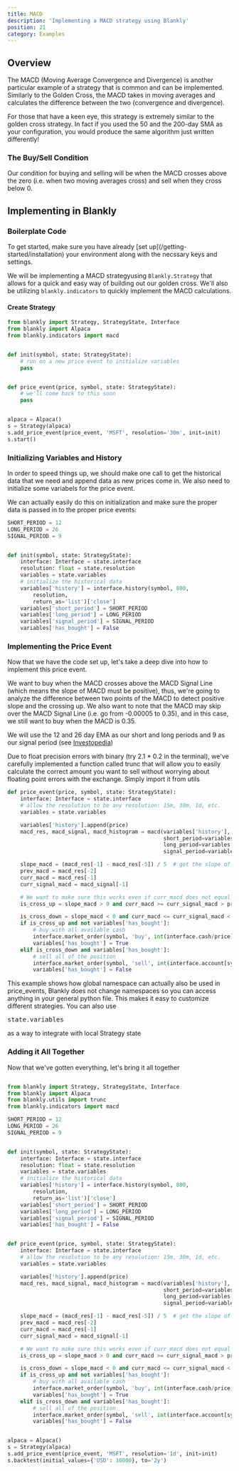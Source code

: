 ```yaml
---
title: MACD
description: 'Implementing a MACD strategy using Blankly'
position: 21
category: Examples
---
```


## Overview

The MACD (Moving Average Convergence and Divergence) is another particular example of a strategy that is common and can be implemented. Similarly to the Golden Cross, the MACD takes in moving averages and calculates the difference between the two (convergence and divergence). 

<alert type="info">For those that have a keen eye, this strategy is extremely similar to the golden cross strategy. In fact if you used the 50 and the 200-day SMA as your configuration, you would produce the same algorithm just written differently!</alert>

### The Buy/Sell Condition

Our condition for buying and selling will be when the MACD crosses above the zero (i.e. when two moving averages cross) and sell when they cross below 0. 

## Implementing in Blankly

### Boilerplate Code

<alert>
To get started, make sure you have already [set up](/getting-started/installation) your environment along with the necssary keys and settings. 
</alert>

We will be implementing a MACD strategyusing `Blankly.Strategy` that allows for a quick and easy way of building out our golden cross. We'll also be utilizing `blankly.indicators` to quickly implement the MACD calculations. 

#### Create Strategy

```python
from blankly import Strategy, StrategyState, Interface
from blankly import Alpaca
from blankly.indicators import macd


def init(symbol, state: StrategyState):
    # run on a new price event to initialize variables
    pass


def price_event(price, symbol, state: StrategyState):
    # we'll come back to this soon
    pass


alpaca = Alpaca()
s = Strategy(alpaca)
s.add_price_event(price_event, 'MSFT', resolution='30m', init=init)
s.start()
```

### Initializing Variables and History

In order to speed things up, we should make one call to get the historical data that we need and append data as new prices come in. We also need to initialize some variabels for the price event.

We can actually easily do this on initialization and make sure the proper data is passed in to the proper price events:

```python
SHORT_PERIOD = 12
LONG_PERIOD = 26
SIGNAL_PERIOD = 9


def init(symbol, state: StrategyState):
    interface: Interface = state.interface
    resolution: float = state.resolution
    variables = state.variables
    # initialize the historical data
    variables['history'] = interface.history(symbol, 800, 
        resolution,
        return_as='list')['close']
    variables['short_period'] = SHORT_PERIOD
    variables['long_period'] = LONG_PERIOD
    variables['signal_period'] = SIGNAL_PERIOD
    variables['has_bought'] = False
```

### Implementing the Price Event

Now that we have the code set up, let's take a deep dive into how to implement this price event.

We want to buy when the MACD crosses above the MACD Signal Line (which means the slope of MACD must be positive), thus, we're going to analyze the difference between two points of the MACD to detect positive slope and the crossing up. We also want to note that the MACD may skip over the MACD Signal Line (i.e. go from -0.00005 to 0.35), and in this case, we still want to buy when the MACD is 0.35. 

We will use the 12 and 26 day EMA as our short and long periods and 9 as our signal period (see [Investopedia](https://www.investopedia.com/terms/m/macd.asp))

<alert> Due to float precision errors with binary (try 2.1 * 0.2 in the terminal), we've carefully implemented a function called trunc that will allow you to easily calculate the correct amount you want to sell without worrying about floating point errors with the exchange. Simply import it from utils</alert>

```python
def price_event(price, symbol, state: StrategyState):
    interface: Interface = state.interface
    # allow the resolution to be any resolution: 15m, 30m, 1d, etc.
    variables = state.variables

    variables['history'].append(price)
    macd_res, macd_signal, macd_histogram = macd(variables['history'], 
                                                 short_period=variables['short_period'],
                                                 long_period=variables['long_period'],
                                                 signal_period=variables['signal_period'])

    slope_macd = (macd_res[-1] - macd_res[-5]) / 5  # get the slope of the last 5 MACD_points
    prev_macd = macd_res[-2]
    curr_macd = macd_res[-1]
    curr_signal_macd = macd_signal[-1]

    # We want to make sure this works even if curr_macd does not equal the signal MACD
    is_cross_up = slope_macd > 0 and curr_macd >= curr_signal_macd > prev_macd

    is_cross_down = slope_macd < 0 and curr_macd <= curr_signal_macd < prev_macd
    if is_cross_up and not variables['has_bought']:
        # buy with all available cash
        interface.market_order(symbol, 'buy', int(interface.cash/price))
        variables['has_bought'] = True
    elif is_cross_down and variables['has_bought']:
        # sell all of the position
        interface.market_order(symbol, 'sell', int(interface.account[symbol].available))
        variables['has_bought'] = False
```

<alert type="success">
    This example shows how global namespace can actually also be used in price_events, Blankly does not change namespaces so you can access anything in your general python file. This makes it easy to customize different strategies. You can also use <pre>state.variables</pre> as a way to integrate with local Strategy state
</alert>

### Adding it All Together

Now that we've gotten everything, let's bring it all together

```python

from blankly import Strategy, StrategyState, Interface
from blankly import Alpaca
from blankly.utils import trunc
from blankly.indicators import macd

SHORT_PERIOD = 12
LONG_PERIOD = 26
SIGNAL_PERIOD = 9


def init(symbol, state: StrategyState):
    interface: Interface = state.interface
    resolution: float = state.resolution
    variables = state.variables
    # initialize the historical data
    variables['history'] = interface.history(symbol, 800, 
        resolution,
        return_as='list')['close']
    variables['short_period'] = SHORT_PERIOD
    variables['long_period'] = LONG_PERIOD
    variables['signal_period'] = SIGNAL_PERIOD
    variables['has_bought'] = False


def price_event(price, symbol, state: StrategyState):
    interface: Interface = state.interface
    # allow the resolution to be any resolution: 15m, 30m, 1d, etc.
    variables = state.variables

    variables['history'].append(price)
    macd_res, macd_signal, macd_histogram = macd(variables['history'], 
                                                 short_period=variables['short_period'],
                                                 long_period=variables['long_period'],
                                                 signal_period=variables['signal_period'])

    slope_macd = (macd_res[-1] - macd_res[-5]) / 5  # get the slope of the last 5 MACD_points
    prev_macd = macd_res[-2]
    curr_macd = macd_res[-1]
    curr_signal_macd = macd_signal[-1]

    # We want to make sure this works even if curr_macd does not equal the signal MACD
    is_cross_up = slope_macd > 0 and curr_macd >= curr_signal_macd > prev_macd

    is_cross_down = slope_macd < 0 and curr_macd <= curr_signal_macd < prev_macd
    if is_cross_up and not variables['has_bought']:
        # buy with all available cash
        interface.market_order(symbol, 'buy', int(interface.cash/price))
        variables['has_bought'] = True
    elif is_cross_down and variables['has_bought']:
        # sell all of the position
        interface.market_order(symbol, 'sell', int(interface.account[symbol].available))
        variables['has_bought'] = False


alpaca = Alpaca()
s = Strategy(alpaca)
s.add_price_event(price_event, 'MSFT', resolution='1d', init=init)
s.backtest(initial_values={'USD': 10000}, to='2y')

```

